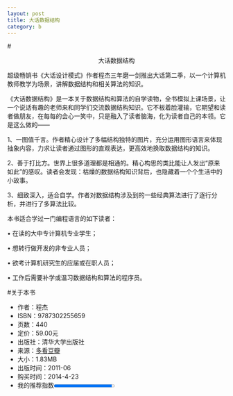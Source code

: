 ```yaml
---
layout: post
title: 大话数据结构
category: b
---
```


#<center>大话数据结构</center>

超级畅销书《大话设计模式》作者程杰三年磨一剑推出大话第二季，以一个计算机教师教学为场景，讲解数据结构和相关算法的知识。

《大话数据结构》是一本关于数据结构和算法的自学读物，全书模拟上课场景，让一个说话有趣的老师来和同学们交流数据结构知识。它不板着脸灌输，它期望和读者做朋友，在每每的会心一笑中，只是融入了读者脑海，化为读者自己的本领。它是这么做的—— 

1、一图值千言。作者精心设计了多幅结构独特的图片，充分运用图形语言来体现抽象内容，力求让读者通过图形的直观表达，更高效地换取数据结构的知识。

2、善于打比方。世界上很多道理都是相通的。精心构思的类比能让人发出“原来如此”的感叹。读者会发现：枯燥的数据结构知识背后，也隐藏着一个个生活中的小故事。 

3、细致深入，适合自学。作者对数据结构涉及到的一些经典算法进行了逐行分析，并进行了多算法比较。 

本书适合学过一门编程语言的如下读者： 

• 在读的大中专计算机专业学生； 

• 想转行做开发的非专业人员； 

• 欲考计算机研究生的应届或在职人员；

• 工作后需要补学或温习数据结构和算法的程序员。



#关于本书
* 作者：程杰
* ISBN：9787302255659
* 页数：440
* 定价：59.00元
* 出版社：清华大学出版社
* 来源：[多看](http://www.duokan.com/book/44279)[豆瓣](http://book.douban.com/subject/6424904/)
* 大小：1.83MB
* 出版时间：2011-06
* 购买时间：2014-4-23
* 我的推荐指数<progress min="0" max="100" value="95"></progesss>

